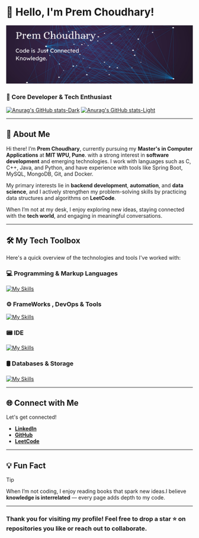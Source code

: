# 👋 Hello, I'm Prem Choudhary!  
![](https://raw.githubusercontent.com/premc5731/premc5731/main/Github_Banner_Wide_NoStretch.png
)
### 🚀 Core Developer & Tech Enthusiast  

[![Anurag's GitHub stats-Dark](https://github-readme-stats.vercel.app/api?username=premc5731\&rank_icon=github&show_icons=true&theme=tokyonight#gh-dark-mode-only)](https://github.com/anuraghazra/github-readme-stats#gh-dark-mode-only)
[![Anurag's GitHub stats-Light](https://github-readme-stats.vercel.app/api?username=premc5731\&rank_icon=github&show_icons=true&theme=default#gh-light-mode-only)](https://github.com/anuraghazra/github-readme-stats#gh-light-mode-only)

---

## 🧐 About Me  
 
Hi there! I’m **Prem Choudhary**, currently pursuing my **Master's in Computer Applications** at **MIT WPU, Pune**. with a strong interest in **software development** and emerging technologies. I work with languages such as C, C++, Java, and Python, and have experience with tools like Spring Boot, MySQL, MongoDB, Git, and Docker.

My primary interests lie in **backend development**, **automation**, and **data science**, and I actively strengthen my problem-solving skills by practicing data structures and algorithms on **LeetCode**.

When I’m not at my desk, I enjoy exploring new ideas, staying connected with the **tech world**, and engaging in meaningful conversations.

---

## 🛠️ My Tech Toolbox  

Here's a quick overview of the technologies and tools I've worked with:  

### 💻 Programming & Markup Languages
[![My Skills](https://skillicons.dev/icons?i=python,java,c,cpp,html,css)](https://skillicons.dev)

### ⚙️ FrameWorks , DevOps & Tools
[![My Skills](https://skillicons.dev/icons?i=git,github,docker,postman,spring)](https://skillicons.dev)

### 📟 IDE
[![My Skills](https://skillicons.dev/icons?i=vscode,idea)](https://skillicons.dev)


### 🛢️ Databases & Storage
[![My Skills](https://skillicons.dev/icons?i=mysql,mongodb,firebase)](https://skillicons.dev)

---

## 🌐 Connect with Me  

Let's get connected!  

- **[LinkedIn](https://www.linkedin.com/in/premc5731)**  
- **[GitHub](https://github.com/premc5731)**  
- **[LeetCode](https://leetcode.com/u/EQkn3Ua81x/)**  

---

## 💡 Fun Fact  
> [!TIP]
> When I’m not coding, I enjoy reading books that spark new ideas.I believe **knowledge is interrelated** — every page adds depth to my code.  

---  

### Thank you for visiting my profile! Feel free to drop a star ⭐ on repositories you like or reach out to collaborate.  
